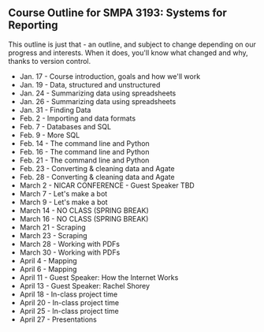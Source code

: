 ## Course Outline for SMPA 3193: Systems for Reporting

This outline is just that - an outline, and subject to change depending on our progress and interests. When it does, you'll know what changed and why, thanks to version control.

* Jan. 17 - Course introduction, goals and how we'll work
* Jan. 19 - Data, structured and unstructured
* Jan. 24 - Summarizing data using spreadsheets
* Jan. 26 - Summarizing data using spreadsheets
* Jan. 31 - Finding Data
* Feb. 2 - Importing and data formats
* Feb. 7 - Databases and SQL
* Feb. 9 - More SQL
* Feb. 14 - The command line and Python
* Feb. 16 - The command line and Python
* Feb. 21 - The command line and Python
* Feb. 23 - Converting & cleaning data and Agate
* Feb. 28 - Converting & cleaning data and Agate
* March 2 - NICAR CONFERENCE - Guest Speaker TBD
* March 7 - Let's make a bot
* March 9 - Let's make a bot
* March 14 - NO CLASS (SPRING BREAK)
* March 16 - NO CLASS (SPRING BREAK)
* March 21 - Scraping
* March 23 - Scraping
* March 28 - Working with PDFs
* March 30 - Working with PDFs
* April 4 - Mapping
* April 6 - Mapping
* April 11 - Guest Speaker: How the Internet Works
* April 13 - Guest Speaker: Rachel Shorey
* April 18 - In-class project time
* April 20 - In-class project time
* April 25 - In-class project time
* April 27 - Presentations
